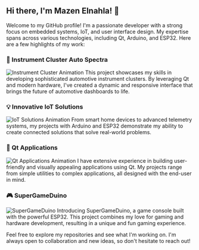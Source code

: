 ## Hi there, I'm Mazen Elnahla! 👋

Welcome to my GitHub profile! I'm a passionate developer with a strong focus on embedded systems, IoT, and user interface design. My expertise spans across various technologies, including Qt, Arduino, and ESP32. Here are a few highlights of my work:

### 🚗 Instrument Cluster Auto Spectra
![Instrument Cluster Animation](https://raw.githubusercontent.com/yourusername/yourrepository/main/instrument_cluster_animation.svg)
This project showcases my skills in developing sophisticated automotive instrument clusters. By leveraging Qt and modern hardware, I've created a dynamic and responsive interface that brings the future of automotive dashboards to life.

### 💡 Innovative IoT Solutions
![IoT Solutions Animation](https://raw.githubusercontent.com/yourusername/yourrepository/main/iot_solutions_animation.svg)
From smart home devices to advanced telemetry systems, my projects with Arduino and ESP32 demonstrate my ability to create connected solutions that solve real-world problems.

### 🎨 Qt Applications
![Qt Applications Animation](https://raw.githubusercontent.com/yourusername/yourrepository/main/qt_applications_animation.svg)
I have extensive experience in building user-friendly and visually appealing applications using Qt. My projects range from simple utilities to complex applications, all designed with the end-user in mind.

### 🎮 SuperGameDuino
![SuperGameDuino](https://github.com/mazenelnahla/SuperGameduino)
Introducing SuperGameDuino, a game console built with the powerful ESP32. This project combines my love for gaming and hardware development, resulting in a unique and fun gaming experience.

Feel free to explore my repositories and see what I'm working on. I'm always open to collaboration and new ideas, so don't hesitate to reach out!
